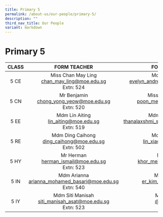 ```yaml
---
title: Primary 5
permalink: /about-us/our-people/primary-5/
description: ""
third_nav_title: Our People
variant: markdown
---
```

# Primary 5

| CLASS |                               FORM TEACHER                              |                                  FORM TEACHER                                 |
|:-----:|:-----------------------------------------------------------------------:|:-----------------------------------------------------------------------------:|
|  5 CE | Miss Chan May Ling<br>[chan_may_ling@moe.edu.sg](mailto:chan_may_ling@moe.edu.sg)<br>Extn: 524  |       Mdm Evelyn Yeo<br>[evelyn_andrewina_yeo@moe.edu.sg](mailto:evelyn_andrewina_yeo@moe.edu.sg)<br>Extn: 305          |
|  5 CN |      Mr Benjamin <br>[chong_yong_yeow@moe.edu.sg](mailto:chong_yong_yeow@moe.edu.sg)<br>Extn: 520      |       Miss Poon Mei Ming<br>[poon_mei_ming@moe.edu.sg](mailto:poon_mei_ming@moe.edu.sg)<br>Extn: 304            |
|  5 EE | Mdm Lin Aiting <br>[lin_aiting@moe.edu.sg](mailto:lin_aiting@moe.edu.sg)<br>Extn: 519 |  Mdm Thanalakshmi <br>[thanalaxshmi_sellakumaran@moe.edu.sg](mailto:thanalaxshmi_sellakumaran@moe.edu.sg)<br>Extn: 523  |
|  5 RE |Mdm Ding Caihong <br>[ding_caihong@moe.edu.sg](mailto:ding_caihong@moe.edu.sg)<br>Extn: 502          |  Mdm Lin Xiaojun<br>[lin_xiaojun@moe.edu.sg](mailto:lin_xiaojun@moe.edu.sg)<br>Extn: 308    |
|  5 HY | Mr Herman<br>[herman_ismail@moe.edu.sg](mailto:herman_ismail@moe.edu.sg)<br>Extn: 523  |         Mdm Nicole <br>[khor_mei_zhen@moe.edu.sg](mailto:khor_mei_zhen@moe.edu.sg)<br>Extn: 510           
|  5 IN |  Mdm Arianna<br>[arianna_mohamed_basari@moe.edu.sg](mailto:arianna_mohamed_basari@moe.edu.sg)<br>Extn: 540        |   Mr Er Kim Hoe <br>[er_kim_hoe@moe.edu.sg](mailto:er_kim_hoe@moe.edu.sg)<br>Extn: 301         |
|  5 IY | Mdm Siti Manisah <br>[siti_manisah_asat@moe.edu.sg](mailto:siti_manisah_asat@moe.edu.sg)<br>Extn: 523      |   Mdm Rosvina <br>[@moe.edu.sg](mailto:@moe.edu.sg)<br>Extn: ***       |
